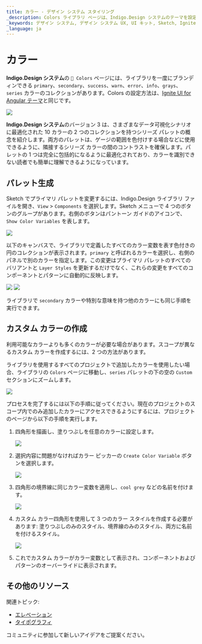 ```yaml
---
title: カラー - デザイン システム スタイリング
_description: Colors ライブラリ ページは、Indigo.Design システムのテーマを設定できます。
_keywords: デザイン システム, デザイン システム UX, UI キット, Sketch, Ignite UI for Angular, Sketch to Angular, Angular, Angular デザイン システム, Sketch からコードをエクスポート, Angular 用のデザイン キット, Sketch HTML, Sketch to HTML, Sketch UI キット
_language: ja
---
```


# カラー

**Indigo.Design システム**の `🎨 Colors` ページには、ライブラリを一度にブランディンできる `primary`、`secondary`、`success`、`warn`、`error`、`info`、`grays`、`series` カラーのコレクションがあります。Colors の設定方法は、[Ignite UI for Angular テーマ](https://jp.infragistics.com/products/ignite-ui-angular/angular/components/themes.html)と同じです。

<img class="responsive-img" src="../images/colors_palette.png" />

**Indigo.Design システム**のバージョン 3 は、さまざまなデータ可視化シナリオに最適化された 10 カラーの 2 つのコレクションを持つシリーズ パレットの概念を紹介します。両方のパレットは、ゲージの範囲を色付けする場合などに使用できるように、隣接するシリーズ カラーの間のコントラストを確保します。パレットの 1 つは完全に包括的になるように最適化されており、カラーを識別できない読者でも簡単に理解できるようになっています。 

## パレット生成

Sketch でプライマリ パレットを変更するには、Indigo.Design ライブラリ ファイルを開き、`View` > `Components` を選択します。Sketch メニューで 4 つのボタンのグループがあります。右側のボタンはパントーン ガイドのアイコンで、`Show Color Variables` を表します。

<img class="responsive-img" src="../images/colors-vars-sketch.png" srcset="../images/colors-vars-sketch@2x.png 2x"/>

以下のキャンバスで、ライブラリで定義したすべてのカラー変数を表す色付きの円のコレクションが表示されます。`primary` と呼ばれるカラーを選択し、右側のパネルで別のカラーを指定します。この変更はプライマリ パレットのすべてのバリアントと `Layer Styles` を更新するだけでなく、これらの変更をすべてのコンポーネントとパターンに自動的に反映します。

<img class="responsive-img" src="../images/colors_palette_updated.png"/>

<img class="responsive-img" src="../images/colors_palette_components.png"/>

ライブラリで `secondary` カラーや特別な意味を持つ他のカラーにも同じ手順を実行できます。

## カスタム カラーの作成

利用可能なカラーよりも多くのカラーが必要な場合があります。スコープが異なるカスタム カラーを作成するには、2 つの方法があります。

ライブラリを使用するすべてのプロジェクトで追加したカラーを使用したい場合、ライブラリの `Colors` ページに移動し、`series` パレットの下の空の `Custom` セクションにズームします。

<img class="responsive-img" src="../images/colors_custom1.png"/>

プロセスを完了するには以下の手順に従ってください。現在のプロジェクトのスコープ内でのみ追加したカラーにアクセスできるようにするには、プロジェクトのページから以下の手順を実行します。

1.  四角形を描画し、塗りつぶしを任意のカラーに設定します。

    <img class="responsive-img" src="../images/colors_custom2.png"/>

2.  選択内容に問題がなければカラー ピッカーの `Create Color Variable` ボタンを選択します。

    <img class="responsive-img" src="../images/colors_custom3.png"/>

3.  四角形の境界線に同じカラー変数を適用し、`cool grey` などの名前を付けます。

    <img class="responsive-img" src="../images/colors_custom4.png"/>

4.  カスタム カラー四角形を使用して 3 つのカラー スタイルを作成する必要があります: 塗りつぶしのみのスタイル、境界線のみのスタイル、両方に名前を付けるスタイル。

    <img class="responsive-img" src="../images/colors_custom5.png"/>

5.  これでカスタム カラーがカラー変数として表示され、コンポーネントおよびパターンのオーバーライドに表示されます。

## その他のリソース

関連トピック:

- [エレベーション](elevation.md)
- [タイポグラフィ](typography.md)
  <div class="divider--half"></div>

コミュニティに参加して新しいアイデアをご提案ください。
